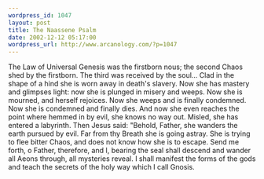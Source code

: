 ```yaml
--- 
wordpress_id: 1047
layout: post
title: The Naassene Psalm
date: 2002-12-12 05:17:00
wordpress_url: http://www.arcanology.com/?p=1047
---
```

The Law of Universal Genesis was the firstborn nous; the second Chaos shed by the firstborn. The third was received by the soul... Clad in the shape of a hind she is worn away in death's slavery. Now she has mastery and glimpses light: now she is plunged in misery and weeps. Now she is mourned, and herself rejoices. Now she weeps and is finally condemned. Now she is condemned and finally dies. And now she even reaches the point where hemmed in by evil, she knows no way out. Misled, she has entered a labyrinth. Then Jesus said: "Behold, Father, she wanders the earth pursued by evil. Far from thy Breath she is going astray. She is trying to flee bitter Chaos, and does not know how she is to escape. Send me forth, o Father, therefore, and I, bearing the seal shall descend and wander all Aeons through, all mysteries reveal. I shall manifest the forms of the gods and teach the secrets of the holy way which I call Gnosis.